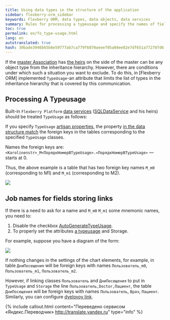 ```yaml
--- 
title: Using data types in the structure of the application 
sidebar: flexberry-orm_sidebar 
keywords: Flexberry ORM, data types, data objects, data services 
summary: Rules for processing a typeusage and specify the names of fields storing links 
toc: true 
permalink: en/fo_type-usage.html 
lang: en 
autotranslated: true 
hash: 30bade3946b65b6e59777ab7ca779f6870aeeef05a04ee82e7df651a77278fd6 
--- 
```


If the [master Association](fd_master-association.html) has [the heirs](fd_inheritance.html) on the side of the master can be any object type from the inheritance hierarchy. However, there are conditions under which such a situation you want to exclude. To do this, in [Flexberry ORM] implemented `TypeUsage`-an attribute that limits the list of types in the inheritance hierarchy that is covered by this communication. 

## Processing A Typeusage 

Built-in `Flexberry Platform` [data services](fo_data-service.html) ([SQLDataService](fo_sql-data-service.html) and his heirs) should be treated `TypeUsage` as follows: 

If you specify `TypeUsage` [artisan properties](fd_master-association.html), the property [in the data structure match](fo_storing-data-objects.html) the foreign keys in the tables corresponding to the specified `TypeUsage` classes. 

Names the foreign keys are: `<Karolinenstr>_M<ПорядкНомерВTypeUsage>.«ПорядкНомерВTypeUsage»` — starts at 0. 

Thus, the above example is a table that has two foreign key names `M_m0` (corresponding to M1) and `M_m1` (corresponding to M2). 

![](/images/pages/products/flexberry-orm/data-types/primer2.jpg) 

## Job names for fields storing links 

If there is a need to ask for a name and `M_m0` `M_m1` some mnemonic names, you need to: 

1. Disable the checkbox [AutoGenerateTypeUsage](fd_master-association.html). 
2. To properly set the attributes [a typeusage](fo_type-usage-problem.html) and Storage. 

For example, suppose you have a diagram of the form: 

![](/images/pages/products/flexberry-orm/data-types/type-usage-test.png) 

If nothing changes in the settings of the chart elements, for example, in table `ДниПосещения` will be foreign keys with names `Пользователь_m0`, `Пользователь_m1`, `Пользователь_m2`. 

However, if linking classes `Пользователь` and `ДниПосещения` to put in `TypeUsage` and `Storage` the line `Пользователь,Doctor,Пациент`, the table `ДниПосещения` will be foreign keys with names `Пользователь`, `Врач`, `Пациент`. Similarly, you can configure [dyelovoy link](fo_detail-associations-properties.html). 



{% include callout.html content="Переведено сервисом «Яндекс.Переводчик» <http://translate.yandex.ru>" type="info" %}